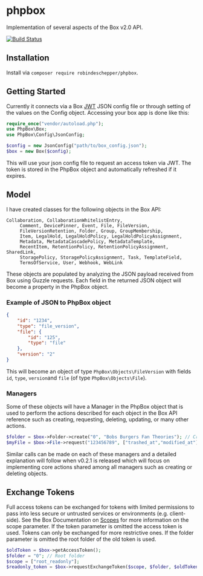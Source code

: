 # phpbox
Implementation of several aspects of the Box v2.0 API.

[![Build Status](https://travis-ci.com/Helveg/phpbox.svg?branch=master)](https://travis-ci.com/Helveg/phpbox)

## Installation
Install via `composer require robindeschepper/phpbox`.

## Getting Started

Currently it connects via a Box [JWT](https://developer.box.com/docs/construct-jwt-claim-manually) JSON config file or through setting of the values on the Config object. Accessing your box app is done like this:
```php
require_once("vendor/autoload.php");
use PhpBox\Box;
use PhpBox\Config\JsonConfig;

$config = new JsonConfig("path/to/box_config.json");
$box = new Box($config);
```

This will use your json config file to request an access token via JWT. The token is stored in the PhpBox object and automatically refreshed if it expires.

## Model

I have created classes for the following objects in the Box API:

```
Collaboration, CollaborationWhitelistEntry,
     Comment, DevicePinner, Event, File, FileVersion,
     FileVersionRetention, Folder, Group, GroupMembership,
     Item, LegalHold, LegalHoldPolicy, LegalHoldPolicyAssignment,
     Metadata, MetadataCascadePolicy, MetadataTemplate,
     RecentItem, RetentionPolicy, RetentionPolicyAssignment, SharedLink,
     StoragePolicy, StoragePolicyAssignment, Task, TemplateField,
     TermsOfService, User, Webhook, WebLink
```

These objects are populated by analyzing the JSON payload received from Box using Guzzle requests. Each field in the returned JSON object will become a property in the PhpBox object.

### Example of JSON to PhpBox object

```json
{
	"id": "1234",
	"type": "file_version",
	"file": {
		"id": "125",
		"type": "file"
	},
	"version": "2"
}
```
This will become an object of type `PhpBox\Objects\FileVersion` with fields `id`, `type`, `version`and `file` (of type `PhpBox\Objects\File`).

### Managers

Some of these objects will have a Manager in the PhpBox object that is used to perform the actions described for each object in the Box API reference such as creating, requesting, deleting, updating, or many other actions.

```php
$folder = $box->Folder->create("0", "Bobs Burgers Fan Theories"); // Creates a folder. Parameters: 1) Parent id/object 2) name.
$myFile = $box->File->request("123456789", ["trashed_at","modified_at"]); // Request file object with 2 extra fields trashed_at & modified_at
```

Similar calls can be made on each of these managers and a detailed explanation will follow when v0.2.1 is released which will focus on implementing core actions shared among all managers such as creating or deleting objects.


## Exchange Tokens

Full access tokens can be exchanged for tokens with limited permissions to pass into less secure or untrusted services or environments (e.g. client-side). See the Box Documentation on [Scopes](https://developer.box.com/docs/scopes) for more information on the scope parameter. If the token parameter is omitted the access token is used. Tokens can only be exchanged for more restrictive ones. If the folder parameter is omitted the root folder of the old token is used.

```php
$oldToken = $box->getAccessToken();
$folder = "0"; // Root folder
$scope = ["root_readonly"];
$readonly_token = $box->requestExchangeToken($scope, $folder, $oldToken);
```
